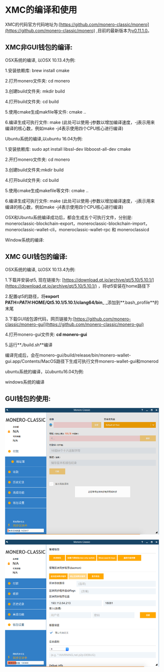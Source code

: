 # XMC的编译和使用

XMC的代码官方代码地址为:[https://github.com/monero-classic/monero](https://github.com/monero-classic/monero) ,目前的最新版本为[v0.11.1.0](https://github.com/monero-classic/monero/releases/tag/v0.11.1.0)。

## XMC非GUI钱包的编译:

OSX系统的编译, 以OSX 10.13.4为例:

1.安装依赖库: brew install cmake

2.打开monero文件夹: cd monero

3.创建build文件夹: mkdir build

4.打开build文件夹: cd build

5.使用cmake生成makfile等文件: cmake ..

6.编译生成可执行文件: make \(此处可以使用-j参数以增加编译速度，-j表示用来编译的核心数，例如make -j4表示使用四个CPU核心进行编译\)

Ubuntu系统的编译,以ubuntu 16.04为例:

1.安装依赖库: sudo apt install libssl-dev libboost-all-dev cmake

2.开打monero文件夹: cd monero

3.创建build文件夹:mkdir build

4.打开build文件夹: cd build

5.使用cmake生成makefile等文件: cmake ..

6.编译生成可执行文件: make \(此处可以使用-j参数以增加编译速度，-j表示用来编译的核心数，例如make -j4表示使用四个CPU核心进行编译\)

OSX和Ubuntu系统编译成功后，都会生成五个可执行文件，分别是: moneroclassic-blockchain-export，moneroclassic-blockchain-import，moneroclassic-wallet-cli，moneroclassic-wallet-rpc 和 moneroclassicd

Window系统的编译:

## XMC GUI钱包的编译:

OSX系统的编译, 以OSX 10.13.4为例:

1.下载并安装qt5, 现在链接为: [https://download.qt.io/archive/qt/5.10/5.10.1/](https://download.qt.io/archive/qt/5.10/5.10.1/) ，将qt5安装在home路径下

2.配置qt5的路径，将**export PATH=$PATH:$HOME/Qt5.10.1/5.10.1/clang64/bin**_ _添加到**.bash\_profile**的末尾

3.下载GUI钱包源代码，网页链接为:[https://github.com/monero-classic/monero-gui](https://github.com/monero-classic/monero-gui)

4.打开monero-gui文件夹: **cd monero-gui**

5.运行**./build.sh**编译

编译完成后，会在monero-gui/build/release/bin/monero-wallet-gui.app/Contents/MacOS路径下生成可执行文件monero-wallet-gui和monerod

ubuntu系统的编译，以ubuntu16.04为例:

windows系统的编译

## GUI钱包的使用:

![](/assets/gui-wallet1.png)

![](/assets/gui-wallet2.png)

